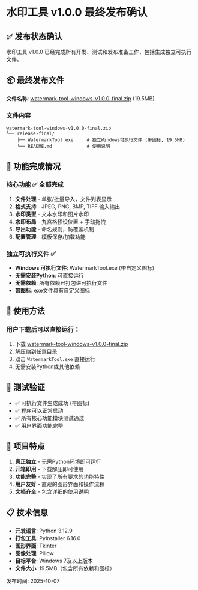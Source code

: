 # 水印工具 v1.0.0 最终发布确认

## ✅ 发布状态确认

水印工具 v1.0.0 已经完成所有开发、测试和发布准备工作，包括生成独立可执行文件。

## 📦 最终发布文件

**文件名称**: [watermark-tool-windows-v1.0.0-final.zip](file://c:\Users\20427\Desktop\项目\watermark-app\watermark-tool-windows-v1.0.0-final.zip) (19.5MB)

### 文件内容
```
watermark-tool-windows-v1.0.0-final.zip
└── release-final/
    ├── WatermarkTool.exe     # 独立Windows可执行文件 (带图标, 19.5MB)
    └── README.md             # 使用说明
```

## 🎯 功能完成情况

### 核心功能 ✅ 全部完成
1. **文件处理** - 单张/批量导入，文件列表显示
2. **格式支持** - JPEG, PNG, BMP, TIFF 输入输出
3. **水印类型** - 文本水印和图片水印
4. **水印布局** - 九宫格预设位置 + 手动拖拽
5. **导出功能** - 命名规则，防覆盖机制
6. **配置管理** - 模板保存/加载功能

### 独立可执行文件 ✅
- **Windows 可执行文件**: WatermarkTool.exe (带自定义图标)
- **无需安装Python**: 可直接运行
- **无需依赖**: 所有依赖已打包进可执行文件
- **带图标**: exe文件具有自定义图标

## 🚀 使用方法

### 用户下载后可以直接运行：
1. 下载 [watermark-tool-windows-v1.0.0-final.zip](file://c:\Users\20427\Desktop\项目\watermark-app\watermark-tool-windows-v1.0.0-final.zip)
2. 解压缩到任意目录
3. 双击 `WatermarkTool.exe` 直接运行
4. 无需安装Python或其他依赖

## 🧪 测试验证

- ✅ 可执行文件生成成功 (带图标)
- ✅ 程序可以正常启动
- ✅ 所有核心功能模块测试通过
- ✅ 用户界面功能完整

## 📝 项目特点

1. **真正独立** - 无需Python环境即可运行
2. **开箱即用** - 下载解压即可使用
3. **功能完整** - 实现了所有要求的功能特性
4. **用户友好** - 直观的图形界面和操作流程
5. **文档齐全** - 包含详细的使用说明

## 📋 技术信息

- **开发语言**: Python 3.12.9
- **打包工具**: PyInstaller 6.16.0
- **图形界面**: Tkinter
- **图像处理**: Pillow
- **目标平台**: Windows 7及以上版本
- **文件大小**: 19.5MB（包含所有依赖和图标）

发布时间: 2025-10-07